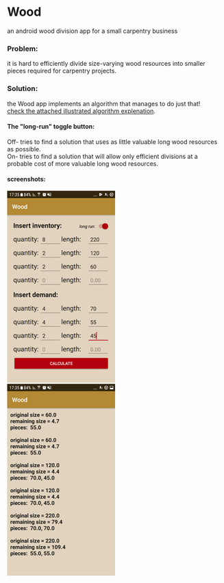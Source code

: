 # Wood
an android wood division app for a small carpentry business


### Problem: 
it is hard to efficiently divide size-varying wood resources into smaller pieces required for carpentry projects.

### Solution:
the Wood app implements an algorithm that manages to do just that!  
[check the attached illustrated algorithm explenation](wood-%20explanation.pdf).

#### The "long-run" toggle button:

Off- tries to find a solution that uses as little valuable long wood resources as possible.  
On- tries to find a solution that will allow only efficient divisions at a probable cost of more valuable long wood resources.  

#### screenshots:

![  ](Screenshot_20180106-173502.png)  ![  ](Screenshot_20180106-173523.png)

